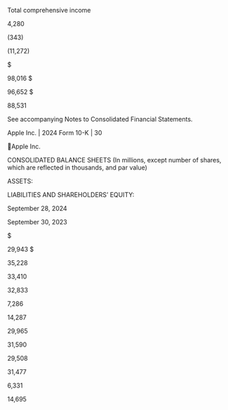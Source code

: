 Total comprehensive income

4,280

(343)

(11,272)

$

98,016  $

96,652  $

88,531

See accompanying Notes to Consolidated Financial Statements.

Apple Inc. | 2024 Form 10-K | 30

Apple Inc.

CONSOLIDATED BALANCE SHEETS
(In millions, except number of shares, which are reflected in thousands, and par value)

ASSETS:

LIABILITIES AND SHAREHOLDERS’ EQUITY:

September 28,
2024

September 30,
2023

$

29,943  $

35,228

33,410

32,833

7,286

14,287

29,965

31,590

29,508

31,477

6,331

14,695
